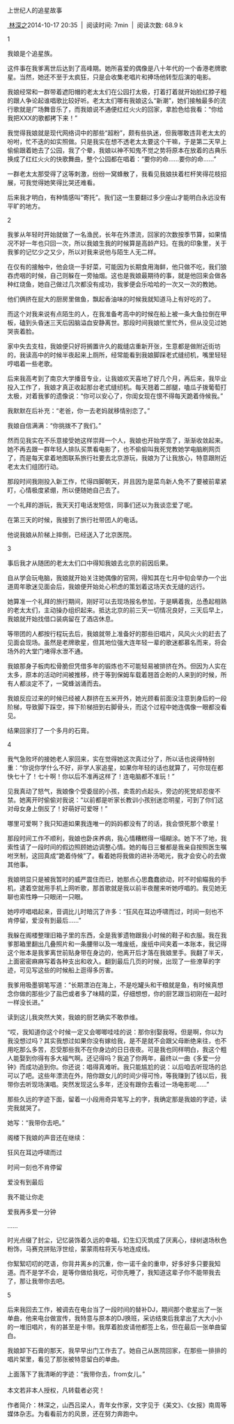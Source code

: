 上世纪人的追星故事

[ 林深之](https://pianke.me/pages/user/user.html?uid=522136)2014-10-17
20:35  |  阅读时间: 7min  |  阅读次数: 68.9 k

1

我娘是个追星族。

这件事在我爹离世后达到了高峰期。她所喜爱的偶像是八十年代的一个香港老牌歌星。当然，她还不至于太疯狂，只是会收集老唱片和捧场他转型后演的电影。

我娘经常和一群带着遮阳帽的老太太们在公园打太极，打着打着就开始脸红脖子粗的跟人争论起谁唱歌比较好听。老太太们哪有我娘这么“新潮”，她们接触最多的流行歌就是广场舞音乐了，而我娘说不通便红红火火的回家，拿脸色给我看：“你给我把XXX的歌都拷下来！”

我觉得我娘就是现代网络词中的那些“超粉”，颇有些执迷，但我哪敢违背老太太的吩咐，忙不迭的如实照做。只是我实在想不透老太太要这个干嘛，于是第二天早上偷偷跟着她去了公园，我了个晕，我娘以神不知鬼不觉之势将原本在放着的古典乐换成了红红火火的快歌舞曲，整个公园都在唱着：“要你的命……要你的命……”

一群老太太那受得了这等刺激，纷纷一窝蜂散了，我看见我娘扶着栏杆笑得花枝招展，可我觉得她笑得比哭还难看。

后来我才明白，有种情感叫“寄托”。我们这一生要翻过多少座山才能明白永远没有平旷的地方。

2

我爹从年轻时开始就做了一名渔民，长年在外漂流，回家的次数按季节算，如果情况不好一年也只回一次，所以我娘生我的时候算是高龄产妇。在我的印象里，关于我爹的记忆少之又少，所以对我来说他与陌生人无二样。

在仅有的接触中，他会烧一手好菜，可能因为长期食用海鲜，他只做不吃，我们狼吞虎咽的时候，自己则躲在一旁抽烟。这也是我娘最期待的事，就是他回来会做各种红烧鱼，她自己做过几次都没有成功，我爹便会乐哈哈的一次又一次的教她。

他们俩挤在屁大的厨房里做鱼，飘起香油味的时候我就知道马上有好吃的了。

而这个对我来说有点陌生的人，在我准备考高中的时候在船上被一条大鱼拉倒在甲板，磕到头昏迷三天后因脑溢血安静离世。那段时间我娘忙里忙外，但从没见过她哭丧着脸。

家中失去支柱，我娘便只好将搁置许久的裁缝店重新开张，生意都是做附近街坊的，我读高中的时候半夜起来上厕所，经常能看到我娘脚踩老式缝纫机，嘴里轻轻哼唱着一些老歌。

后来我高考到了南京大学播音专业，让我娘欢天喜地了好几个月，再后来，我毕业投入工作了，我娘才真正收起那台老式缝纫机。每天翘着二郎腿，嗑瓜子拨葡萄打太极，对着我爹的遗像说：“你可以安心了，你闺女现在恨不得每天跪着侍候我。”

我默默在后补充：“老爸，你一去老妈就移情别恋了。”

我娘自信满满：“你挑拨不了我们。”

然而见我实在不乐意接受她这样崇拜一个人，我娘也开始学乖了，渐渐收敛起来。她不再去跟一群年轻人排队买票看电影了，也不偷偷叫我死党教她学电脑刷网页了，而是每天拿着地图联系旅行社要去北京游玩，我娘为了让我放心，特意跟附近老太太们组团行动。

那段时间我刚投入新工作，忙得四脚朝天，并且因为是菜鸟新人免不了要被前辈紧盯，心情极度紧绷，所以便随她自己去了。

一个礼拜的游玩，我天天打电话发短信，同事们还以为我谈恋爱了呢。

在第三天的时候，我接到了旅行社带团人的电话。

他说我娘从阶梯上摔倒，已经送入了北京医院。

3

事后我才从随团的老太太们口中得知我娘去北京的前因后果。

自从学会玩电脑，我娘就开始关注她偶像的官网，得知其在七月中旬会举办一个出道周年歌迷见面会后，我娘便开始处心积虑的策划着这场天衣无缝的远行。

她算准一个礼拜的旅行期间，刚好可以去现场报名参加，于是瞒着我，怂恿起相熟的老太太们，主动操办组织起来。抵达北京的前三天一切情况良好，三天后早上，我娘就开始找借口装病留在了酒店休息。

等带团的人都按行程玩去后，我娘就带上准备好的那些旧唱片，风风火火的赶去了见面会现场。虽然是老牌歌星，但其地位强大连年轻一辈的歌迷都慕名而来，将会场外的大堂门堵得水泄不通。

我娘那身子板肉松骨脆但凭借多年的锻炼也不可能轻易被排挤在外。但因为人实在太多，原本的活动时间被推移，终于等到保姆车载着翘首企盼的人来到的时候，所有人都淡定不了，一窝蜂汹涌而去。

我娘反应过来的时候已经被人群挤在五米开外，她光顾看前面没注意到身后的一段阶梯，导致脚下踩空，摔下阶梯扭到右脚骨头，而这个过程中她连偶像一眼都没看见。

结果回家打了一个多月的石膏。

4

我气急败坏的接她老人家回来，实在觉得她这次真过分了，所以话也说得特别重：“你说你学什么不好，非学人家追星，如果你年轻的话也就算了，可你现在都快七十了！七十啊！你以后不准再这样了！连电脑都不准玩！”

见我真动了怒气，我娘像个受委屈的小孩，卖乖的点起头，旁边的死党却忍俊不禁。她离开时偷偷对我说：“以前都是听家长教训小孩别迷恋明星，可到了你们这对母女身上倒反了！好萌好可爱呀！”

哪里可爱啊？我只知道如果我连唯一的妈妈都没有了的话，我会恨死那个歌星！

那段时间工作不顺利，我娘也卧床养病，我心情糟糕得一塌糊涂。她下不了地，我索性请了一段时间的假边照顾她边调整心情。她的每日三餐都是我亲自按照医生嘱咐烹制，这回真成“跪着侍候”了。看着她将我做的进补汤喝光，我才会安心的去做其他事。

我娘明显只是被我暂时的威严震住而已，她那点心思蠢蠢欲动，时不时偷瞄我的手机，逮着空就用手机上网听歌，那首歌就是我以前半夜醒来听她哼唱的。我见她无聊也索性睁一只眼闭一只眼。

她哼哼唱唱起来，音调比儿时暗沉了许多：“狂风在耳边呼啸而过，时间一刻也不肯停留，爱没有到最后……”

我躲在阁楼整理旧箱子里的东西，全是我爹遗物跟我小时候的鞋子和衣服。我在我爹那箱里翻出几叠照片和一条腰带以及一堆废纸，废纸中间夹着一本账本，我记得这个账本是我爹离世前贴身带在身边的，他离开后才落在我娘里手。我翻了半天，上面密密麻麻写着各种支出和收入。翻到最后几页的时候，出现了一些潦草的字迹，可见写这些的时候船上逛得多厉害。

我爹用吸墨钢笔写道：“长期漂泊在海上，不是吃罐头和干粮就是鱼，有时候真想念你做的那些少了盐巴或者多了味精的菜，仔细想想，你的厨艺跟当初刚在一起时一样没长进。”

读到这儿我突然大笑，我娘的厨艺确实不敢恭维。

“哎，我知道你这个时候一定又会唧唧哇哇的说：那你别娶我呀。但是啊，你以为我没想过吗？其实我想过如果你没有嫁给我，是不是就不会跟父母断绝来往，也不用吃那么多苦，忍受那些我不在你身边的日日夜夜。可是我也同样明白，我这个粗人能娶到你得有多大福气啊。还记得吗？我追了你两年，最终以一曲《多爱一分钟》而成功追到你。你还说：唱得真难听。我只能尴尬的说：以后咱去听现场的总可以了吧。这些年漂流在外，陪你跟女儿的时间少得可怜，等我赚到了钱以后，我带你去听现场演唱。突然发现这么多年，还没有跟你去看过一场电影呢……”

那些久远的字迹下面，留着一小段用奇异笔写上的字，我确定那是我娘的字迹，读完我就哭了。

她写：“我带你去吧。”

阁楼下我娘的声音还在继续：

狂风在耳边呼啸而过

时间一刻也不肯停留

爱没有到最后

我不能让你走

爱我再多爱一分钟

……

时光点缀了封尘，记忆装饰着久远的幸福，幻生幻灭筑成了厌离心，绿树退场秋色粉饰，马赛克拼贴浮世绘，蒙蒙雨柱将天与地连成线。

你絮絮叨叨的呓语，你背井离乡的沉重，你一诺千金的重申，好多好多只要我知道。而不是学不会，是等你做给我吃，可你先睡了，我知道这辈子你不能带我去了，那让我带你去吧。

5

后来我回去工作，被调去在电台当了一段时间的替补DJ，期间那个歌星出了一张单曲，他来电台做宣传，我特意与原本的DJ换班，采访结束后我拿出了大大小小的一堆旧唱片，有的甚至是卡带。我厚着脸皮请他都签上名，但在最后一张单曲留白。

我娘卸下石膏的那天，我早早出门工作去了。她自己从医院回家，在那些一排排的唱片架里，看见了那张被特意留白的单曲。

上面落下了我清晰的字迹：“我带你去，from女儿。” \
\
本文若非本人授权，凡转载者必究！

作者简介：林深之，山西吕梁人，青年女作家，文字见于《美文》、《女报》南周等媒体杂志。为看看前方的风景，还在努力奔跑中。
